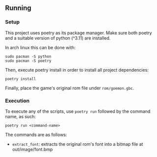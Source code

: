 ## Running

### Setup
This project uses poetry as its package manager. Make sure both poetry and a suitable version of python (^3.11) are installed.

In arch linux this can be done with:

```
sudo pacman -S python
sudo pacman -S poetry
```

Then, execute poetry install in order to install all project dependencies:

```
poetry install
```

Finally, place the game's original rom file under `rom/goemon.gbc`.

### Execution
To execute any of the scripts, use `poetry run` followed by the command name, as such:

```
poetry run <command-name>
```

The commands are as follows:

- `extract_font`: extracts the original rom's font into a bitmap file at out/image/font.bmp
